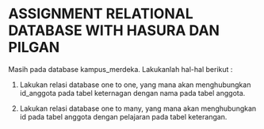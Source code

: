 # ASSIGNMENT RELATIONAL DATABASE WITH HASURA DAN PILGAN

Masih pada database kampus_merdeka. Lakukanlah hal-hal berikut :

1. Lakukan relasi database one to one, yang mana akan menghubungkan id_anggota pada tabel keternagan dengan nama pada tabel anggota.

2. Lakukan relasi database one to many, yang mana akan menghubungkan id pada tabel anggota dengan pelajaran pada tabel keterangan.
